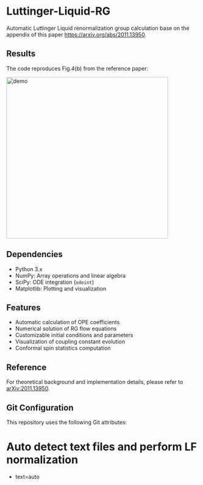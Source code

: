 # Luttinger-Liquid-RG
Automatic Luttinger Liquid renormalization group calculation base on the appendix of this paper https://arxiv.org/abs/2011.13950.

## Results
The code reproduces Fig.4(b) from the reference paper:

<img width="424" alt="demo" src="https://github.com/WandaHou/Luttinger-Liquid-RG/assets/62445167/4b2de941-886e-4019-9a4f-e9a7e77113b2">

## Dependencies
- Python 3.x
- NumPy: Array operations and linear algebra
- SciPy: ODE integration (`odeint`)
- Matplotlib: Plotting and visualization

## Features
- Automatic calculation of OPE coefficients
- Numerical solution of RG flow equations
- Customizable initial conditions and parameters
- Visualization of coupling constant evolution
- Conformal spin statistics computation

## Reference
For theoretical background and implementation details, please refer to [arXiv:2011.13950](https://arxiv.org/abs/2011.13950).

## Git Configuration
This repository uses the following Git attributes:

# Auto detect text files and perform LF normalization
* text=auto


